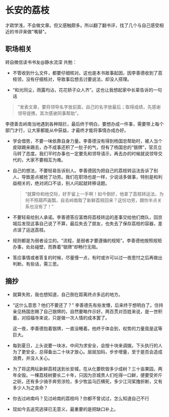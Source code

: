 # 长安的荔枝

才疏学浅，不会做文章。但又感触颇多。所以翻了翻书评，找了几个与自己感受相近的书评来做"嘴替"。

## 职场相关

转自微信读书书友@静水流深 共勉：

- 不管收到什么文件，都要仔细核对。这也是本书故事起因，因李善德收到了荔枝领，没有仔细核对，导致事后想去讨要说法，却没人搭理。

-  “和光同尘，雨露均沾，花花轿子众人齐”。这也让我想起家中长辈告诉的一句话

  > “发表文章，要将领导名字放前面，自己的名字放最后；取得成绩，先感谢领导提携，其次感谢同事帮助”。

  李德善去岭南当地遇到各种阻拦，最后终于明白，要想办成一件事，需要带上每个部门才行，让大家都能从中获益，才最终才能将事情办成办好。

-  学会借势，不要一味依靠自身力量。李善德没有得到杨国忠帮助时，被人当个皮球踢来踢去，办不成事还积了一肚子的气，但有了杨国忠的“银牌”，官员立马转了态度。我们平时办事也一定要先和领导请示，再去办的时候就说领导交代的，大家不要相互为难。

- 自己的想法，不要轻易告诉别人。李善德因为把自己的荔枝转运法告诉了别人，导致差点被抢了功劳。我们在职场也是一样，少说话多做事，特别是和利益相关的，绝对闭口不谈，别人问起就转移话题。

  > “就算你和他交际，好歹留上一手啊！如今倒好，他拿了荔枝转运法，为何不照葫芦画瓢，自去岭南取了新鲜荔枝回来？这份功劳，跟你半点关系也没有了！”

- 不要轻易给别人承诺。李善德答应富商将荔枝转运的差事交给他们商队，回京城后发现这事自己说了不算，最后失去了朋友，也失去了保存荔枝的容器，差点误了运送荔枝。

- 规则都是为弱者设立的。“流程，是弱者才要遵循的规矩”。李善德他按照规矩办事，处处碰壁，而靠着“银牌”却畅行无阻。

-  答应事情或者答复的时候，尽量慢一点，有时或许可以过一夜思忖之后再做出判断。有些话，需三思。



## 摘抄

- 就算失败，我也想知道，自己倒在距离终点多远的地方。

- “这什么意思？他们不要还了？” 李善德先有些发懵，后来终于想明白了。住持亲见杨国忠赐了自己银牌的，自然要略作示好。两百贯对百姓来说，是一世积蓄，对招福寺来说，只是做一次人情的成本罢了。

  这一夜，李善德抱着银牌，一直没睡着。他终于体会到，权势的力量竟是这等巨大。

- 每到夏日，上头说要一块冰，中间为求安全，会按十块来调拨。下头执行的人为了更安全，总得备出二十块才放心。层层加码，步步增量，至于是否会造成浪费，并没人关心。

- 为了将这两坛新鲜荔枝送到长安城，在从化要砍毁多少成树？三十亩果园，两年全毁。一棵荔枝树要长二十年，只因为京城贵人们吃得一口鲜，便要受斧斤之斫。还有多少骑手奔劳涉险，多少牧监马匹横死，多少江河桨撸折断，又有多少人为之丧命？

- 你去过岭南吗？见过岭南的荔枝吗？你都不曾试过，怎么知道自己不行

- 现如今去追究逃驿已无意义，最重要的是把缺口补上。
